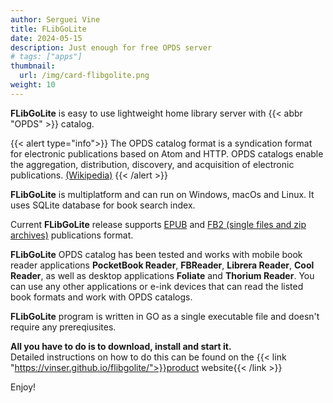 ```yaml
---
author: Serguei Vine
title: FLibGoLite
date: 2024-05-15
description: Just enough for free OPDS server
# tags: ["apps"]
thumbnail:
  url: /img/card-flibgolite.png
weight: 10
---
```


__FLibGoLite__ is easy to use lightweight home library server with {{< abbr "OPDS" >}} catalog.

{{< alert type="info">}}
The OPDS catalog format is a syndication format for electronic publications based on Atom and HTTP. OPDS catalogs enable the aggregation, distribution, discovery, and acquisition of electronic publications. [(Wikipedia)](https://en.wikipedia.org/wiki/Open_Publication_Distribution_System)
{{< /alert >}}

__FLibGoLite__ is multiplatform and can run on Windows, macOs and Linux. It uses SQLite database for book search index.

Current __FLibGoLite__ release supports [EPUB](https://en.wikipedia.org/wiki/EPUB) and [FB2 (single files and zip archives)](https://github.com/gribuser/fb2) publications format.

__FLibGoLite__ OPDS catalog has been tested and works with mobile book reader applications __PocketBook Reader__, __FBReader__, __Librera Reader__, __Cool Reader__, as well as desktop applications __Foliate__ and __Thorium Reader__. You can use any other applications or e-ink devices that can read the listed book formats and work with OPDS catalogs.

__FLibGoLite__ program is written in GO as a single executable file and doesn't require any prereqiusites.

__All you have to do is to download, install and start it.__    
Detailed instructions on how to do this can be found on the {{< link "https://vinser.github.io/flibgolite/">}}product website{{< /link >}}  

Enjoy!  
